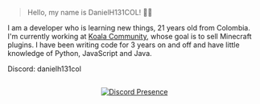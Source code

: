 > Hello, my name is DanielH131COL! 👋🏼

I am a developer who is learning new things, 21 years old from Colombia. I'm currently working at [Koala Community](https://github.com/Koala-Community), whose goal is to sell Minecraft plugins. I have been writing code for 3 years on and off and have little knowledge of Python, JavaScript and Java.

Discord: danielh131col

##
<p align="center">
    <a href="https://discord.com/users/518637138246631444" target="_blank" rel="nofollow">
        <img src="https://lanyard.cnrad.dev/api/518637138246631444" alt="Discord Presence" align="center">
    </a>
</p>
